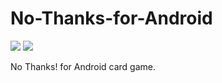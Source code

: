 # No-Thanks-for-Android

![](https://img.shields.io/badge/platform-Android-blue.svg) 
![](https://img.shields.io/badge/language-java-blue.svg)

No Thanks! for Android card game.
